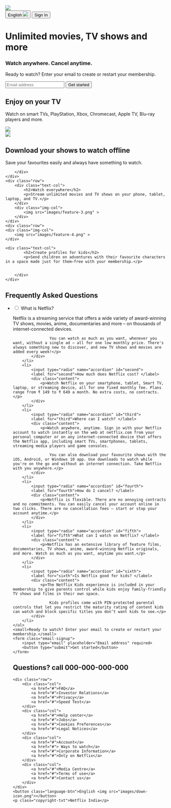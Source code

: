 <!DOCTYPE html>
<html lang="en">

<head>
    <meta charset="UTF-8">
    <meta http-equiv="X-UA-Compatible" content="IE-edge">
    <meta name="viewport" content="width=device-width,initial-sale=1.0">
    <title>
        netflix Website Clone
    </title>
    <link rel="stylesheet" href="style.css">
</head> 
<body>
<div class="header">
    <nav>
        <img src="images/logo.png" class="logo">
        <div>
            <button class="language-btn">English <img src="images/down-icon.png"></button>
            <button>Sign In</button>
        </div>
    </nav>
    <div class="header-content">
        <h1>Unlimited movies, TV shows and more</h1>
        <h3>Watch anywhere. Cancel anytime.</h3>
        <p>Ready to watch? Enter your email to create or restart your membership.</p>
        <form class="email-signup">
            <input type="email" placeholder="Email address" required>
            <button type="submit">Get started</button>
        </form>
    </div>
</div>

<div class="feature">
    <div class="row">
        <div class="text-col">
            <h2>Enjoy on your TV</h2>
            <p>Watch on smart TVs, PlayStation, Xbox, Chromecast, Apple TV, Blu-ray players and more.</p>
        </div>
        <div class="img-col">
            <img src="images/feature-1.png" >
        </div>
    </div>
    <div class="row">
    <div class="img-col">
        <img src="images/feature-2.png" >
    </div>
    <div class="text-col">
            <h2>Download your shows to watch offline</h2>
            <p>Save your favourites easily and always have something to watch.</p>
        
        </div>
    </div>
    <div class="row">
        <div class="text-col">
            <h2>Watch everywhere</h2>
            <p>Stream unlimited movies and TV shows on your phone, tablet, laptop, and TV.</p>
        </div>
        <div class="img-col">
            <img src="images/feature-3.png" >
        </div>
    </div>
    <div class="row">
    <div class="img-col">
        <img src="images/feature-4.png" >
    </div>
        
    <div class="text-col">
            <h2>Create profiles for kids</h2>
            <p>Send children on adventures with their favourite characters in a space made just for them—free with your membership.</p>
        
        
        </div>
    </div>
</div>


<div class="faq">
    <h2>Frequently Asked Questions</h2>
    <ul class="accordion">
        <li>
            <input type="radio" name="accordion" id="first">
            <label for="first">What is Netflix?</label>
            <div class="content">
                <p>Netflix is a streaming service that offers a wide variety of award-winning TV shows, movies, anime, documentaries and more – on thousands of internet-connected devices.

                    You can watch as much as you want, whenever you want, without a single ad – all for one low monthly price. There's always something new to discover, and new TV shows and movies are added every week!</p>
            </div>
        </li>
        <li>
            <input type="radio" name="accordion" id="second">
            <label for="second">How much does Netflix cost? </label>
            <div class="content">
                <p>Watch Netflix on your smartphone, tablet, Smart TV, laptop, or streaming device, all for one fixed monthly fee. Plans range from ₹ 149 to ₹ 649 a month. No extra costs, no contracts.</p>
            </div>
        </li>
        <li>
            <input type="radio" name="accordion" id="third">
            <label for="third">Where can I watch? </label>
            <div class="content">
                <p>Watch anywhere, anytime. Sign in with your Netflix account to watch instantly on the web at netflix.com from your personal computer or on any internet-connected device that offers the Netflix app, including smart TVs, smartphones, tablets, streaming media players and game consoles.

                    You can also download your favourite shows with the iOS, Android, or Windows 10 app. Use downloads to watch while you're on the go and without an internet connection. Take Netflix with you anywhere.</p>
            </div>
        </li>
        <li>
            <input type="radio" name="accordion" id="fourth">
            <label for="fourth">How do I cancel? </label>
            <div class="content">
                <p>Netflix is flexible. There are no annoying contracts and no commitments. You can easily cancel your account online in two clicks. There are no cancellation fees – start or stop your account anytime.</p>
            </div>
        </li>
        <li>
            <input type="radio" name="accordion" id="fifth">
            <label for="fifth">What can I watch on Netflix? </label>
            <div class="content">
                <p>Netflix has an extensive library of feature films, documentaries, TV shows, anime, award-winning Netflix originals, and more. Watch as much as you want, anytime you want.</p>
            </div>
        </li>
        <li>
            <input type="radio" name="accordion" id="sixth">
            <label for="sixth">Is Netflix good for kids? </label>
            <div class="content">
                <p>The Netflix Kids experience is included in your membership to give parents control while kids enjoy family-friendly TV shows and films in their own space.

                    Kids profiles come with PIN-protected parental controls that let you restrict the maturity rating of content kids can watch and block specific titles you don’t want kids to see.</p>
            </div>
        </li>
    </ul>
    <small>Ready to watch? Enter your email to create or restart your membership.</small>
    <form class="email-signup">
        <input type="email" placeholder="Email address" required>
        <button type="submit">Get started</button>
    </form>
</div>
<div class="footer">
    <h2>Questions? call 000-000-000-000</h2>

    <div class="row">
        <div class="col">
            <a href="#">FAQ</a>
            <a href="#">Investor Relations</a>
            <a href="#">Privacy</a>
            <a href="#">Speed Test</a>
        </div>
        <div class="col">
            <a href="#">Help center</a>
            <a href="#">Jobs</a>
            <a href="#">Cookies Preferences</a>
            <a href="#">Legal Notices</a>
        </div>
        <div class="col">
            <a href="#">Account</a>
            <a href="#"> Ways to watch</a>
            <a href="#">Corporate Information</a>
            <a href="#">Only on Netflix</a>
        </div>
        <div class="col">
            <a href="#">Media Centre</a>
            <a href="#">Terms of use</a>
            <a href="#">Contact us</a>
        </div>
    </div>
    <button class="language-btn">English <img src="images/down-icon.png"></button>
    <p class="copyright-txt">Netflix India</p>
</div>
</body>
</html>   
